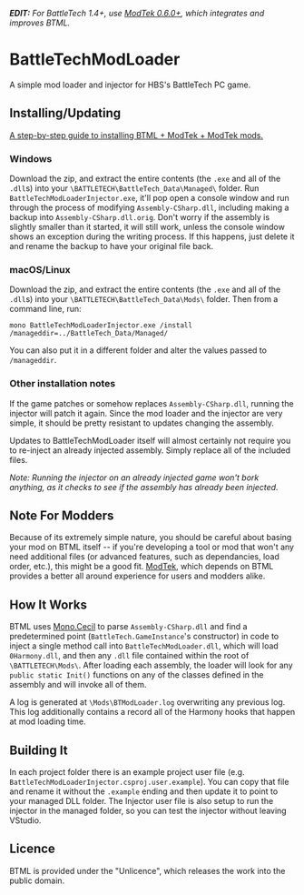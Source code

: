 ***EDIT:** For BattleTech 1.4+, use [ModTek 0.6.0+](https://github.com/BattletechModders/ModTek/releases), which integrates and improves BTML.*

# BattleTechModLoader

A simple mod loader and injector for HBS's BattleTech PC game.

## Installing/Updating

[A step-by-step guide to installing BTML + ModTek + ModTek mods.](https://github.com/BattleTechModders/ModTek/wiki/The-Drop-Dead-Simple-Guide-to-Installing-BTML-&-ModTek-&-ModTek-mods)

### Windows
Download the zip, and extract the entire contents (the `.exe` and all of the `.dll`s) into your `\BATTLETECH\BattleTech_Data\Managed\` folder. Run `BattleTechModLoaderInjector.exe`, it'll pop open a console window and run through the process of modifying `Assembly-CSharp.dll`, including making a backup into `Assembly-CSharp.dll.orig`. Don't worry if the assembly is slightly smaller than it started, it will still work, unless the console window shows an exception during the writing process. If this happens, just delete it and rename the backup to have your original file back.

### macOS/Linux
Download the zip, and extract the entire contents (the `.exe` and all of the `.dll`s) into your `\BATTLETECH\BattleTech_Data\Mods\` folder. Then from a command line, run:

```
mono BattleTechModLoaderInjector.exe /install /manageddir=../BattleTech_Data/Managed/
```

You can also put it in a different folder and alter the values passed to `/manageddir`.

### Other installation notes

If the game patches or somehow replaces `Assembly-CSharp.dll`, running the injector will patch it again. Since the mod loader and the injector are very simple, it should be pretty resistant to updates changing the assembly.

Updates to BattleTechModLoader itself will almost certainly not require you to re-inject an already injected assembly. Simply replace all of the included files.

*Note: Running the injector on an already injected game won't bork anything, as it checks to see if the assembly has already been injected.*

## Note For Modders

Because of its extremely simple nature, you should be careful about basing your mod on BTML itself -- if you're developing a tool or mod that won't any need additional files (or advanced features, such as dependancies, load order, etc.), this might be a good fit. [ModTek](https://github.com/BattleTechModders/ModTek/), which depends on BTML provides a better all around experience for users and modders alike. 

## How It Works

BTML uses [Mono.Cecil](https://github.com/jbevain/cecil) to parse `Assembly-CSharp.dll` and find a predetermined point (`BattleTech.GameInstance`'s constructor) in code to inject a single method call into `BattleTechModLoader.dll`, which will load `0Harmony.dll`, and then any `.dll` file contained within the root of `\BATTLETECH\Mods\`. After loading each assembly, the loader will look for any `public static Init()` functions on any of the classes defined in the assembly and will invoke all of them.

A log is generated at `\Mods\BTModLoader.log` overwriting any previous log. This log additionally contains a record all of the Harmony hooks that happen at mod loading time.

## Building It
In each project folder there is an example project user file (e.g. `BattleTechModLoaderInjector.csproj.user.example`). You can copy that file and rename it without the `.example` ending and then update it to point to your managed DLL folder. The Injector user file is also setup to run the injector in the managed folder, so you can test the injector without leaving VStudio.

## Licence

BTML is provided under the "Unlicence", which releases the work into the public domain.
